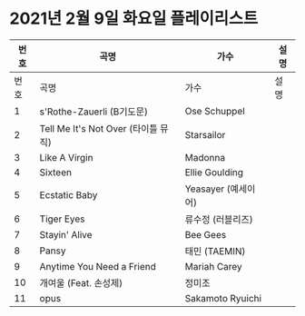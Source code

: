 # 2021년 2월 9일 화요일 플레이리스트

| 번호 | 곡명 | 가수 | 설명 |
|------|------|------|------|
| 번호 | 곡명 | 가수 | 설명 |
| 1 | s'Rothe-Zauerli (B기도문) | Ose Schuppel |  |
| 2 | Tell Me It's Not Over (타이틀 뮤직) | Starsailor |  |
| 3 | Like A Virgin | Madonna |  |
| 4 | Sixteen | Ellie Goulding |  |
| 5 | Ecstatic Baby | Yeasayer (예세이어) |  |
| 6 | Tiger Eyes | 류수정 (러블리즈) |  |
| 7 | Stayin' Alive | Bee Gees |  |
| 8 | Pansy | 태민 (TAEMIN) |  |
| 9 | Anytime You Need a Friend | Mariah Carey |  |
| 10 | 개여울 (Feat. 손성제) | 정미조 |  |
| 11 | opus | Sakamoto Ryuichi |  |

